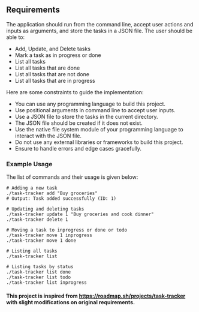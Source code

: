 Requirements
------------

The application should run from the command line, accept user actions and inputs as arguments, and store the tasks in a JSON file. The user should be able to:

*   Add, Update, and Delete tasks
*   Mark a task as in progress or done
*   List all tasks
*   List all tasks that are done
*   List all tasks that are not done
*   List all tasks that are in progress

Here are some constraints to guide the implementation:

*   You can use any programming language to build this project.
*   Use positional arguments in command line to accept user inputs.
*   Use a JSON file to store the tasks in the current directory.
*   The JSON file should be created if it does not exist.
*   Use the native file system module of your programming language to interact with the JSON file.
*   Do not use any external libraries or frameworks to build this project.
*   Ensure to handle errors and edge cases gracefully.

### Example Usage

The list of commands and their usage is given below:

    # Adding a new task
    ./task-tracker add "Buy groceries"
    # Output: Task added successfully (ID: 1)
    
    # Updating and deleting tasks
    ./task-tracker update 1 "Buy groceries and cook dinner"
    ./task-tracker delete 1
    
    # Moving a task to inprogress or done or todo
    ./task-tracker move 1 inprogress
    ./task-tracker move 1 done
    
    # Listing all tasks
    ./task-tracker list
    
    # Listing tasks by status
    ./task-tracker list done
    ./task-tracker list todo
    ./task-tracker list inprogress


#### This project is inspired from https://roadmap.sh/projects/task-tracker with slight modifications on original requirements.
